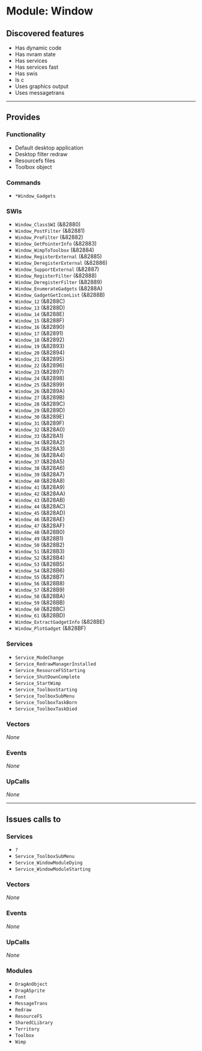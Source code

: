 # Module: Window

## Discovered features


* Has dynamic code
* Has nvram state
* Has services
* Has services fast
* Has swis
* Is c
* Uses graphics output
* Uses messagetrans

---

## Provides

### Functionality


* Default desktop application
* Desktop filter redraw
* Resourcefs files
* Toolbox object

### Commands


* `*Window_Gadgets`


### SWIs


* `Window_ClassSWI` (&82880)
* `Window_PostFilter` (&82881)
* `Window_PreFilter` (&82882)
* `Window_GetPointerInfo` (&82883)
* `Window_WimpToToolbox` (&82884)
* `Window_RegisterExternal` (&82885)
* `Window_DeregisterExternal` (&82886)
* `Window_SupportExternal` (&82887)
* `Window_RegisterFilter` (&82888)
* `Window_DeregisterFilter` (&82889)
* `Window_EnumerateGadgets` (&8288A)
* `Window_GadgetGetIconList` (&8288B)
* `Window_12` (&8288C)
* `Window_13` (&8288D)
* `Window_14` (&8288E)
* `Window_15` (&8288F)
* `Window_16` (&82890)
* `Window_17` (&82891)
* `Window_18` (&82892)
* `Window_19` (&82893)
* `Window_20` (&82894)
* `Window_21` (&82895)
* `Window_22` (&82896)
* `Window_23` (&82897)
* `Window_24` (&82898)
* `Window_25` (&82899)
* `Window_26` (&8289A)
* `Window_27` (&8289B)
* `Window_28` (&8289C)
* `Window_29` (&8289D)
* `Window_30` (&8289E)
* `Window_31` (&8289F)
* `Window_32` (&828A0)
* `Window_33` (&828A1)
* `Window_34` (&828A2)
* `Window_35` (&828A3)
* `Window_36` (&828A4)
* `Window_37` (&828A5)
* `Window_38` (&828A6)
* `Window_39` (&828A7)
* `Window_40` (&828A8)
* `Window_41` (&828A9)
* `Window_42` (&828AA)
* `Window_43` (&828AB)
* `Window_44` (&828AC)
* `Window_45` (&828AD)
* `Window_46` (&828AE)
* `Window_47` (&828AF)
* `Window_48` (&828B0)
* `Window_49` (&828B1)
* `Window_50` (&828B2)
* `Window_51` (&828B3)
* `Window_52` (&828B4)
* `Window_53` (&828B5)
* `Window_54` (&828B6)
* `Window_55` (&828B7)
* `Window_56` (&828B8)
* `Window_57` (&828B9)
* `Window_58` (&828BA)
* `Window_59` (&828BB)
* `Window_60` (&828BC)
* `Window_61` (&828BD)
* `Window_ExtractGadgetInfo` (&828BE)
* `Window_PlotGadget` (&828BF)


### Services


* `Service_ModeChange`
* `Service_RedrawManagerInstalled`
* `Service_ResourceFSStarting`
* `Service_ShutDownComplete`
* `Service_StartWimp`
* `Service_ToolboxStarting`
* `Service_ToolboxSubMenu`
* `Service_ToolboxTaskBorn`
* `Service_ToolboxTaskDied`


### Vectors


*None*


### Events


*None*


### UpCalls


*None*


---

## Issues calls to

### Services


* `?`
* `Service_ToolboxSubMenu`
* `Service_WindowModuleDying`
* `Service_WindowModuleStarting`


### Vectors


*None*


### Events


*None*


### UpCalls


*None*


### Modules


* `DragAnObject`
* `DragASprite`
* `Font`
* `MessageTrans`
* `Redraw`
* `ResourceFS`
* `SharedCLibrary`
* `Territory`
* `Toolbox`
* `Wimp`


